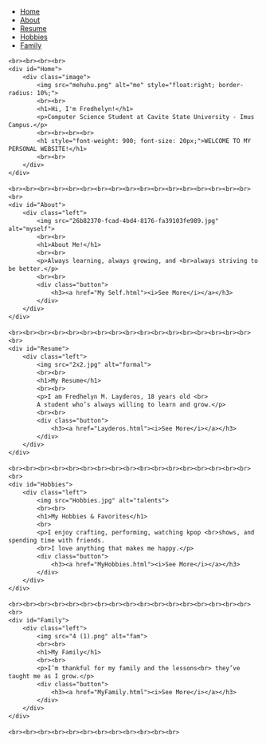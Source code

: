 <!DOCTYPE html>
<html lang="en">
<head>
    <meta charset="UTF-8">
    <meta name="viewport" content="width=device-width, initial-scale=1.0">
    <link rel="stylesheet" type="text/css" href="Personal Website.css">
</head>
<body>
    <ul>
        <li><a href="#Home">Home</a></li>
        <li><a href="#About">About</a></li>
        <li><a href="#Resume">Resume</a></li>
        <li><a href="#Hobbies">Hobbies</a></li>
        <li><a href="#Family">Family</a></li>
    </ul>

    <br><br><br><br>
    <div id="Home">
        <div class="image">
            <img src="mehuhu.png" alt="me" style="float:right; border-radius: 10%;">
            <br><br>
            <h1>Hi, I'm Fredhelyn!</h1>
            <p>Computer Science Student at Cavite State University - Imus Campus.</p>
            <br><br><br><br>
            <h1 style="font-weight: 900; font-size: 20px;">WELCOME TO MY PERSONAL WEBSITE!</h1>
            <br><br>
        </div>
    </div>

    <br><br><br><br><br><br><br><br><br><br><br><br><br><br><br><br><br><br>
    <div id="About">
        <div class="left">
            <img src="26b82370-fcad-4bd4-8176-fa39103fe989.jpg" alt="myself">
            <br><br>
            <h1>About Me!</h1>
            <br><br>
            <p>Always learning, always growing, and <br>always striving to be better.</p>
            <br><br>
            <div class="button">
                <h3><a href="My Self.html"><i>See More</i></a></h3>
            </div>
        </div>
    </div>

    <br><br><br><br><br><br><br><br><br><br><br><br><br><br><br><br><br><br>
    <div id="Resume">
        <div class="left">
            <img src="2x2.jpg" alt="formal">
            <br><br>
            <h1>My Resume</h1>
            <br><br>
            <p>I am Fredhelyn M. Layderos, 18 years old <br>
            A student who’s always willing to learn and grow.</p>
            <br><br>
            <div class="button">
                <h3><a href="Layderos.html"><i>See More</i></a></h3>
            </div>
        </div>
    </div>

    <br><br><br><br><br><br><br><br><br><br><br><br><br><br><br><br><br><br>
    <div id="Hobbies">
        <div class="left">
            <img src="Hobbies.jpg" alt="talents">
            <br><br>
            <h1>My Hobbies & Favorites</h1>
            <br>
            <p>I enjoy crafting, performing, watching kpop <br>shows, and spending time with friends.
            <br>I love anything that makes me happy.</p>
            <div class="button">
                <h3><a href="MyHobbies.html"><i>See More</i></a></h3>
            </div>
        </div>
    </div>

    <br><br><br><br><br><br><br><br><br><br><br><br><br><br><br><br><br><br>
    <div id="Family">
        <div class="left">
            <img src="4 (1).png" alt="fam">
            <br><br>
            <h1>My Family</h1>
            <br><br>
            <p>I’m thankful for my family and the lessons<br> they’ve taught me as I grow.</p>
            <div class="button">
                <h3><a href="MyFamily.html"><i>See More</i></a></h3>
            </div>
        </div>
    </div>

    <br><br><br><br><br><br><br><br><br><br><br><br>
</body>
</html>
